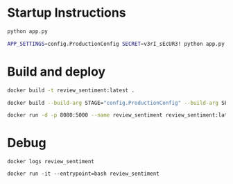 # Startup Instructions

```bash
python app.py
```

```bash
APP_SETTINGS=config.ProductionConfig SECRET=v3rI_sEcUR3! python app.py
```

# Build and deploy

```bash
docker build -t review_sentiment:latest .
```

```bash
docker build --build-arg STAGE="config.ProductionConfig" --build-arg SECRET="v3rI_sEcUR3" -t review_sentiment:latest .
```

```bash
docker run -d -p 8080:5000 --name review_sentiment review_sentiment:latest
```

# Debug

```debug
docker logs review_sentiment 
```

```debug
docker run -it --entrypoint=bash review_sentiment
```